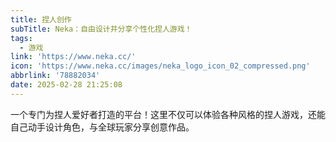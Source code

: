 ```yaml
---
title: 捏人创作
subTitle: Neka：自由设计并分享个性化捏人游戏！
tags:
  - 游戏
link: 'https://www.neka.cc/'
icon: 'https://www.neka.cc/images/neka_logo_icon_02_compressed.png'
abbrlink: '78882034'
date: 2025-02-28 21:25:08
---
```


一个专门为捏人爱好者打造的平台！这里不仅可以体验各种风格的捏人游戏，还能自己动手设计角色，与全球玩家分享创意作品。